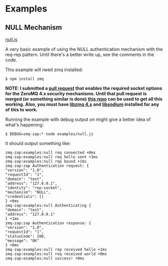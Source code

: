 # Examples

## NULL Mechanism

[null.js](null.js)

A very basic example of using the NULL authentication mechanism with the req-rep pattern.  Until there's a better write up, see the comments in the code.

This example will need zmq installed:

	$ npm install zmq
	
**NOTE: I submitted a [pull request](https://github.com/JustinTulloss/zeromq.node/pull/278) that enables the required socket options for the ZeroMQ 4.x security mechanisms. Until that pull request is merged (or something similar is done) [this repo](https://github.com/msealand/zeromq.node) can be used to get all this working. Also, you must have [libzmq 4.x](http://zeromq.org/intro:get-the-software) and [libsodium](https://github.com/jedisct1/libsodium) installed for any of this to work.**

Running the example with debug output on might give a better idea of what's happening:

	$ DEBUG=zmq-zap:* node examples/null.js
	
It should output something like:

	zmq-zap:examples:null req connected +0ms
	zmq-zap:examples:null req hello sent +3ms
	zmq-zap:examples:null rep bound +1ms
	zmq-zap:zap Authentication request: {
	"version": "1.0",
	"requestId": "1",
	"domain": "test",
	"address": "127.0.0.1",
	"identity": "rep-socket",
	"mechanism": "NULL",
	"credentials": []
	} +0ms
	zmq-zap:examples:null Authenticating {
	"domain": "test",
	"address": "127.0.0.1"
	} +1ms
	zmq-zap:zap Authentication response: {
	"version": "1.0",
	"requestId": "1",
	"statusCode": 200,
	"message": "OK"
	} +0ms
	zmq-zap:examples:null rep received hello +1ms
	zmq-zap:examples:null req received world +0ms
	zmq-zap:examples:null success! +0ms
	